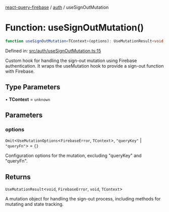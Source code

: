 [react-query-firebase](../../modules.md) / [auth](../index.md) / useSignOutMutation

# Function: useSignOutMutation()

```ts
function useSignOutMutation<TContext>(options): UseMutationResult<void, FirebaseError, void, TContext>
```

Defined in: [src/auth/useSignOutMutation.ts:15](https://github.com/vpishuk/react-query-firebase/blob/2814a7f726829eb67b40b71ca1e3d6c86fc8bb8b/src/auth/useSignOutMutation.ts#L15)

Custom hook for handling the sign-out mutation using Firebase authentication.
It wraps the useMutation hook to provide a sign-out function with Firebase.

## Type Parameters

• **TContext** = `unknown`

## Parameters

### options

`Omit`\<`UseMutationOptions`\<`FirebaseError`, `TContext`\>, `"queryKey"` \| `"queryFn"`\> = `{}`

Configuration options for the mutation, excluding "queryKey" and "queryFn".

## Returns

`UseMutationResult`\<`void`, `FirebaseError`, `void`, `TContext`\>

A mutation object for handling the sign-out process, including methods for mutating and state tracking.
